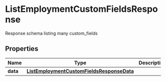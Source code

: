 

# ListEmploymentCustomFieldsResponse

Response schema listing many custom_fields

## Properties

| Name | Type | Description | Notes |
|------------ | ------------- | ------------- | -------------|
|**data** | [**ListEmploymentCustomFieldsResponseData**](ListEmploymentCustomFieldsResponseData.md) |  |  [optional] |



